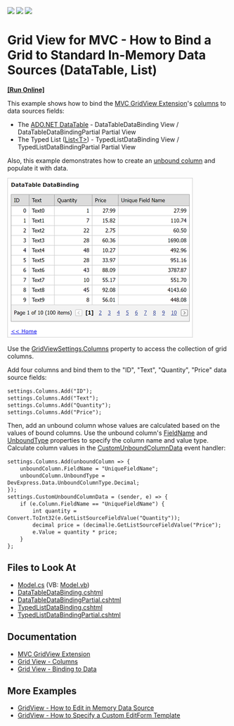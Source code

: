 <!-- default badges list -->
![](https://img.shields.io/endpoint?url=https://codecentral.devexpress.com/api/v1/VersionRange/128551179/14.1.3%2B)
[![](https://img.shields.io/badge/Open_in_DevExpress_Support_Center-FF7200?style=flat-square&logo=DevExpress&logoColor=white)](https://supportcenter.devexpress.com/ticket/details/E3530)
[![](https://img.shields.io/badge/📖_How_to_use_DevExpress_Examples-e9f6fc?style=flat-square)](https://docs.devexpress.com/GeneralInformation/403183)
<!-- default badges end -->

# Grid View for MVC - How to Bind a Grid to Standard In-Memory Data Sources (DataTable, List<T>)
<!-- run online -->
**[[Run Online]](https://codecentral.devexpress.com/e3530/)**
<!-- run online end -->

This example shows how to bind the [MVC GridView Extension](https://docs.devexpress.com/AspNetMvc/8966/components/grid-view)'s [columns](https://docs.devexpress.com/AspNetMvc/16149/components/grid-view/concepts/data-representation-basics/columns) to data sources fields:

* The [ADO.NET DataTable](https://docs.microsoft.com/en-us/dotnet/framework/data/adonet/dataset-datatable-dataview/datatables) - DataTableDataBinding View / DataTableDataBindingPartial Partial View
* The Typed List ([List&lt;T&gt;](https://docs.microsoft.com/en-us/dotnet/api/system.collections.generic.list-1?view=net-6.0)) - TypedListDataBinding View / TypedListDataBindingPartial Partial View

Also, this example demonstrates how to create an [unbound column](https://docs.devexpress.com/AspNetMvc/16859/components/grid-view/concepts/data-representation-basics/columns/unbound-columns) and populate it with data.

![A grid displays data from a DataTable](images/resulting-grid.png)

Use the [GridViewSettings.Columns](https://docs.devexpress.com/AspNetMvc/DevExpress.Web.Mvc.GridViewSettings.Columns?p=netframework) property to access the collection of grid columns.

Add four columns and bind them to the "ID", "Text", "Quantity", "Price" data source fields:

```cshtml
settings.Columns.Add("ID");
settings.Columns.Add("Text");
settings.Columns.Add("Quantity");
settings.Columns.Add("Price");
```

Then, add an unbound column whose values are calculated based on the values of bound columns. Use the unbound column's [FieldName](https://docs.devexpress.com/AspNet/DevExpress.Web.GridViewDataColumn.FieldName) and [UnboundType](https://docs.devexpress.com/AspNet/DevExpress.Web.GridViewDataColumn.UnboundType) properties to specify the column name and value type. Calculate column values in the [CustomUnboundColumnData](https://docs.devexpress.com/AspNetMvc/DevExpress.Web.Mvc.GridViewSettings.CustomUnboundColumnData?p=netframework) event handler:

```cshtml
settings.Columns.Add(unboundColumn => {
    unboundColumn.FieldName = "UniqueFieldName";
    unboundColumn.UnboundType = DevExpress.Data.UnboundColumnType.Decimal;
});
settings.CustomUnboundColumnData = (sender, e) => {
    if (e.Column.FieldName == "UniqueFieldName") {
        int quantity = Convert.ToInt32(e.GetListSourceFieldValue("Quantity"));
        decimal price = (decimal)e.GetListSourceFieldValue("Price");
        e.Value = quantity * price;
    }
};
```

## Files to Look At

* [Model.cs](./CS/CS/Models/Model.cs) (VB: [Model.vb](./VB/VB/Models/Model.vb))
* [DataTableDataBinding.cshtml](./CS/CS/Views/Home/DataTableDataBinding.cshtml)
* [DataTableDataBindingPartial.cshtml](./CS/CS/Views/Home/DataTableDataBindingPartial.cshtml)
* [TypedListDataBinding.cshtml](./CS/CS/Views/Home/TypedListDataBinding.cshtml)
* [TypedListDataBindingPartial.cshtml](./CS/CS/Views/Home/TypedListDataBindingPartial.cshtml)

## Documentation

* [MVC GridView Extension](https://docs.devexpress.com/AspNetMvc/8966/components/grid-view)
* [Grid View - Columns](https://docs.devexpress.com/AspNetMvc/16149/components/grid-view/concepts/data-representation-basics/columns)
* [Grid View - Binding to Data](https://docs.devexpress.com/AspNetMvc/14722/components/grid-view/concepts/binding-to-data)

## More Examples

* [GridView - How to Edit in Memory Data Source](https://github.com/DevExpress-Examples/gridview-how-to-edit-in-memory-data-source-e3983)
* [GridView - How to Specify a Custom EditForm Template](https://github.com/DevExpress-Examples/gridview-how-to-specify-a-custom-editform-template-e3998)